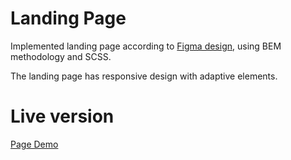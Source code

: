 # Landing Page
Implemented landing page according to [Figma design](https://www.figma.com/file/nHz8bflIwJaWP3P99vKTH5/miami_home_new?node-id=16033%3A3), using BEM methodology and SCSS.

The landing page has responsive design with adaptive elements.

# Live version

[Page Demo](https://vitalii-lytvyn01.github.io/Miami_Landing/)
